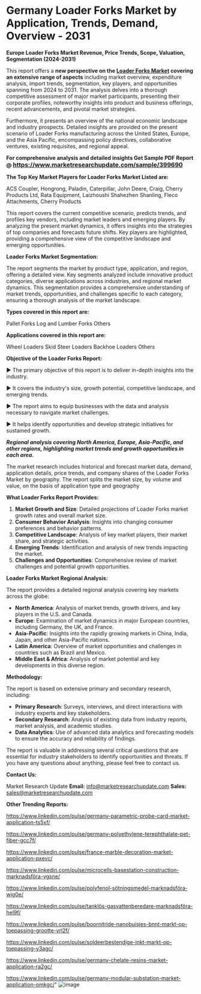# Germany Loader Forks Market by Application, Trends, Demand, Overview - 2031

<strong>Europe Loader Forks Market Revenue, Price Trends, Scope, Valuation, Segmentation (2024-2031)</strong>

This report offers a <strong>new perspective on the <a href=https://www.marketresearchupdate.com/sample/399690>Loader Forks Market</a> covering an extensive range of aspects</strong> including market overview, expenditure analysis, import trends, segmentation, key players, and opportunities spanning from 2024 to 2031. The analysis delves into a thorough competitive assessment of major market participants, presenting their corporate profiles, noteworthy insights into product and business offerings, recent advancements, and pivotal market strategies.

Furthermore, it presents an overview of the national economic landscape and industry prospects. Detailed insights are provided on the present scenario of Loader Forks manufacturing across the United States, Europe, and the Asia Pacific, encompassing policy directives, collaborative ventures, existing requisites, and regional appeal.

<strong>For comprehensive analysis and detailed insights Get Sample PDF Report @ <a href=https://www.marketresearchupdate.com/sample/399690><font size=3 color=#0000ff>https://www.marketresearchupdate.com/sample/399690</font></a></strong>

<strong>The Top Key Market Players for Loader Forks Market Listed are:</strong>

ACS Coupler, Hongrong, Paladin, Caterpillar, John Deere, Craig, Cherry Products Ltd, Rata Equipment, Laizhoushi Shahezhen Shanling, Fleco Attachments, Cherry Products

This report covers the current competitive scenario, predicts trends, and profiles key vendors, including market leaders and emerging players. By analyzing the present market dynamics, it offers insights into the strategies of top companies and forecasts future shifts. Key players are highlighted, providing a comprehensive view of the competitive landscape and emerging opportunities.

<strong>Loader Forks Market Segmentation:</strong>

The report segments the market by product type, application, and region, offering a detailed view. Key segments analyzed include innovative product categories, diverse applications across industries, and regional market dynamics. This segmentation provides a comprehensive understanding of market trends, opportunities, and challenges specific to each category, ensuring a thorough analysis of the market landscape.

<strong>Types covered in this report are:</strong>

Pallet Forks
Log and Lumber Forks
Others

<strong>Applications covered in this report are:</strong>

Wheel Loaders
Skid Steer Loaders
Backhoe Loaders
Others

<strong>Objective of the Loader Forks Report:</strong>

▶ The primary objective of this report is to deliver in-depth insights into the industry.

▶ It covers the industry's size, growth potential, competitive landscape, and emerging trends.

▶ The report aims to equip businesses with the data and analysis necessary to navigate market challenges.

▶ It helps identify opportunities and develop strategic initiatives for sustained growth.

<strong><em>Regional analysis covering North America, Europe, Asia-Pacific, and other regions, highlighting market trends and growth opportunities in each area.</em></strong>

The market research includes historical and forecast market data, demand, application details, price trends, and company shares of the Loader Forks Market by geography. The report splits the market size, by volume and value, on the basis of application type and geography

<strong>What Loader Forks Report Provides:</strong>
<ol>
  <li><strong>Market Growth and Size</strong>: Detailed projections of Loader Forks market growth rates and overall market size.</li>
  <li><strong>Consumer Behavior Analysis</strong>: Insights into changing consumer preferences and behavior patterns.</li>
  <li><strong>Competitive Landscape</strong>: Analysis of key market players, their market share, and strategic activities.</li>
  <li><strong>Emerging Trends</strong>: Identification and analysis of new trends impacting the market.</li>
  <li><strong>Challenges and Opportunities</strong>: Comprehensive review of market challenges and potential growth opportunities.</li>
</ol>

<strong>Loader Forks Market Regional Analysis:</strong>

The report provides a detailed regional analysis covering key markets across the globe:
<ul>
  <li><strong>North America</strong>: Analysis of market trends, growth drivers, and key players in the U.S. and Canada.</li>
  <li><strong>Europe</strong>: Examination of market dynamics in major European countries, including Germany, the UK, and France.</li>
  <li><strong>Asia-Pacific</strong>: Insights into the rapidly growing markets in China, India, Japan, and other Asia-Pacific nations.</li>
  <li><strong>Latin America</strong>: Overview of market opportunities and challenges in countries such as Brazil and Mexico.</li>
  <li><strong>Middle East &amp; Africa</strong>: Analysis of market potential and key developments in this diverse region.</li>
</ul>

<strong>Methodology:</strong>

The report is based on extensive primary and secondary research, including:
<ul>
  <li><strong>Primary Research</strong>: Surveys, interviews, and direct interactions with industry experts and key stakeholders.</li>
  <li><strong>Secondary Research</strong>: Analysis of existing data from industry reports, market analysis, and academic studies.</li>
  <li><strong>Data Analytics</strong>: Use of advanced data analytics and forecasting models to ensure the accuracy and reliability of findings.</li>
</ul>
The report is valuable in addressing several critical questions that are essential for industry stakeholders to identify opportunities and threats. If you have any questions about anything, please feel free to contact us.

<strong>Contact Us:</strong>

Market Research Update
<strong>Email:</strong> info@marketresearchupdate.com
<strong>Sales:</strong> sales@marketresearchupdate.com

<strong>Other Trending Reports:</strong>

<a href=https://www.linkedin.com/pulse/germany-parametric-probe-card-market-application-ts5xf/>https://www.linkedin.com/pulse/germany-parametric-probe-card-market-application-ts5xf/</a>

<a href=https://www.linkedin.com/pulse/germany-polyethylene-terephthalate-pet-fiber-gcc7f/>https://www.linkedin.com/pulse/germany-polyethylene-terephthalate-pet-fiber-gcc7f/</a>

<a href=https://www.linkedin.com/pulse/france-marble-decoration-market-application-pxevc/>https://www.linkedin.com/pulse/france-marble-decoration-market-application-pxevc/</a>

<a href=https://www.linkedin.com/pulse/microcells-basestation-construction-marknadsföra-vgsne/>https://www.linkedin.com/pulse/microcells-basestation-construction-marknadsföra-vgsne/</a>

<a href=https://www.linkedin.com/pulse/polyfenol-sötningsmedel-marknadsföra-wjg0e/>https://www.linkedin.com/pulse/polyfenol-sötningsmedel-marknadsföra-wjg0e/</a>

<a href=https://www.linkedin.com/pulse/tanklös-gasvattenberedare-marknadsföra-hel9f/>https://www.linkedin.com/pulse/tanklös-gasvattenberedare-marknadsföra-hel9f/</a>

<a href=https://www.linkedin.com/pulse/boornitride-nanobuisjes-bnnt-markt-op-toepassing-grootte-vrl2f/>https://www.linkedin.com/pulse/boornitride-nanobuisjes-bnnt-markt-op-toepassing-grootte-vrl2f/</a>

<a href=https://www.linkedin.com/pulse/soldeerbestendige-inkt-markt-op-toepassing-y3agc/>https://www.linkedin.com/pulse/soldeerbestendige-inkt-markt-op-toepassing-y3agc/</a>

<a href=https://www.linkedin.com/pulse/germany-chelate-resins-market-application-ra2gc/>https://www.linkedin.com/pulse/germany-chelate-resins-market-application-ra2gc/</a>

<a href=https://www.linkedin.com/pulse/germany-modular-substation-market-application-omkgc/>https://www.linkedin.com/pulse/germany-modular-substation-market-application-omkgc/</a>"
![image](https://github.com/user-attachments/assets/c381db7a-e281-4d89-9bf5-43ffcff59e9c)
